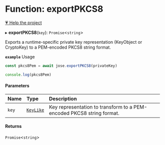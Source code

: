 # Function: exportPKCS8

[💗 Help the project](https://github.com/sponsors/panva)

▸ **exportPKCS8**(`key`): `Promise`<`string`\>

Exports a runtime-specific private key representation (KeyObject or CryptoKey) to a PEM-encoded
PKCS8 string format.

**`example`** Usage

```js
const pkcs8Pem = await jose.exportPKCS8(privateKey)

console.log(pkcs8Pem)
```

#### Parameters

| Name | Type | Description |
| :------ | :------ | :------ |
| `key` | [`KeyLike`](../types/types.KeyLike.md) | Key representation to transform to a PEM-encoded PKCS8 string format. |

#### Returns

`Promise`<`string`\>
